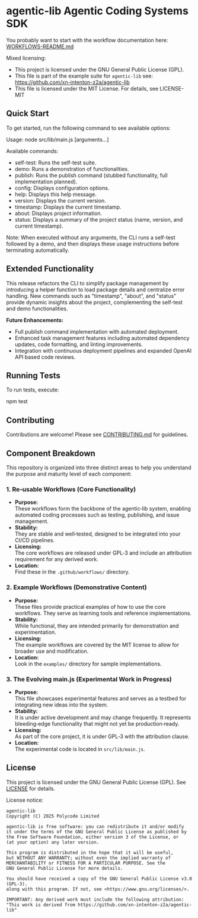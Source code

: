 # agentic-lib Agentic Coding Systems SDK

You probably want to start with the workflow documentation here: [WORKFLOWS-README.md](WORKFLOWS-README.md)

Mixed licensing:
* This project is licensed under the GNU General Public License (GPL).
* This file is part of the example suite for `agentic-lib` see: https://github.com/xn-intenton-z2a/agentic-lib
* This file is licensed under the MIT License. For details, see LICENSE-MIT

## Quick Start

To get started, run the following command to see available options:

Usage: node src/lib/main.js <command> [arguments...]

Available commands:
  - self-test: Runs the self-test suite.
  - demo: Runs a demonstration of functionalities.
  - publish: Runs the publish command (stubbed functionality, full implementation planned).
  - config: Displays configuration options.
  - help: Displays this help message.
  - version: Displays the current version.
  - timestamp: Displays the current timestamp.
  - about: Displays project information.
  - status: Displays a summary of the project status (name, version, and current timestamp).

Note: When executed without any arguments, the CLI runs a self-test followed by a demo, and then displays these usage instructions before terminating automatically.

## Extended Functionality

This release refactors the CLI to simplify package management by introducing a helper function to load package details and centralize error handling.
New commands such as "timestamp", "about", and "status" provide dynamic insights about the project, complementing the self-test and demo functionalities.

**Future Enhancements:**

- Full publish command implementation with automated deployment.
- Enhanced task management features including automated dependency updates, code formatting, and linting improvements.
- Integration with continuous deployment pipelines and expanded OpenAI API based code reviews.

## Running Tests

To run tests, execute:

  npm test

## Contributing

Contributions are welcome! Please see [CONTRIBUTING.md](CONTRIBUTING.md) for guidelines.

## Component Breakdown

This repository is organized into three distinct areas to help you understand the purpose and maturity level of each component:

### 1. Re‑usable Workflows (Core Functionality)
- **Purpose:**  
  These workflows form the backbone of the agentic‑lib system, enabling automated coding processes such as testing, publishing, and issue management.
- **Stability:**  
  They are stable and well‑tested, designed to be integrated into your CI/CD pipelines.
- **Licensing:**  
  The core workflows are released under GPL‑3 and include an attribution requirement for any derived work.
- **Location:**  
  Find these in the `.github/workflows/` directory.

### 2. Example Workflows (Demonstrative Content)
- **Purpose:**  
  These files provide practical examples of how to use the core workflows. They serve as learning tools and reference implementations.
- **Stability:**  
  While functional, they are intended primarily for demonstration and experimentation.
- **Licensing:**  
  The example workflows are covered by the MIT license to allow for broader use and modification.
- **Location:**  
  Look in the `examples/` directory for sample implementations.

### 3. The Evolving main.js (Experimental Work in Progress)
- **Purpose:**  
  This file showcases experimental features and serves as a testbed for integrating new ideas into the system.
- **Stability:**  
  It is under active development and may change frequently. It represents bleeding‑edge functionality that might not yet be production‑ready.
- **Licensing:**  
  As part of the core project, it is under GPL‑3 with the attribution clause.
- **Location:**  
  The experimental code is located in `src/lib/main.js`.

## License

This project is licensed under the GNU General Public License (GPL). See [LICENSE](LICENSE) for details.

License notice:
```
agentic-lib
Copyright (C) 2025 Polycode Limited

agentic-lib is free software: you can redistribute it and/or modify
it under the terms of the GNU General Public License as published by
the Free Software Foundation, either version 3 of the License, or
(at your option) any later version.

This program is distributed in the hope that it will be useful,
but WITHOUT ANY WARRANTY; without even the implied warranty of
MERCHANTABILITY or FITNESS FOR A PARTICULAR PURPOSE. See the
GNU General Public License for more details.

You should have received a copy of the GNU General Public License v3.0 (GPL‑3).
along with this program. If not, see <https://www.gnu.org/licenses/>.

IMPORTANT: Any derived work must include the following attribution:
"This work is derived from https://github.com/xn-intenton-z2a/agentic-lib"
```